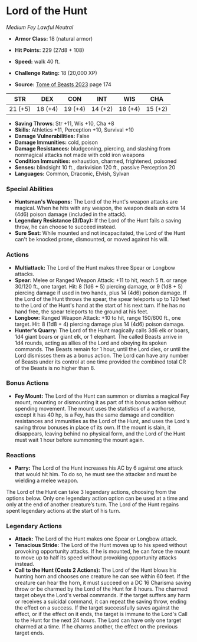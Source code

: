 # Lord of the Hunt

*Medium* *Fey* *Lawful Neutral*

- **Armor Class:** 18 (natural armor)
- **Hit Points:** 229 (27d8 + 108)
- **Speed:** walk 40 ft.

- **Challenge Rating:** 18 (20,000 XP)
- **Source:** [Tome of Beasts 2023](https://koboldpress.com/kpstore/product/tome-of-beasts-1-2023-edition/) page 174

| STR | DEX | CON | INT | WIS | CHA |
| --- | --- | --- | --- | --- | --- |
| 21 (+5) | 18 (+4) | 19 (+4) | 14 (+2) | 18 (+4) | 15 (+2) |

- **Saving Throws**: Str +11, Wis +10, Cha +8
- **Skills:** Athletics +11, Perception +10, Survival +10
- **Damage Vulnerabilities:** False
- **Damage Immunities:** cold, poison
- **Damage Resistances:** bludgeoning, piercing, and slashing from nonmagical attacks not made with cold iron weapons
- **Condition Immunities:** exhaustion, charmed, frightened, poisoned
- **Senses:** blindsight 10 ft., darkvision 120 ft., passive Perception 20
- **Languages:** Common, Draconic, Elvish, Sylvan

### Special Abilities

- **Huntsman's Weapons:** The Lord of the Hunt's weapon attacks are magical. When he hits with any weapon, the weapon deals an extra 14 (4d6) poison damage (included in the attack).
- **Legendary Resistance (3/Day):** If the Lord of the Hunt fails a saving throw, he can choose to succeed instead.
- **Sure Seat:** While mounted and not incapacitated, the Lord of the Hunt can't be knocked prone, dismounted, or moved against his will.

### Actions

- **Multiattack:** The Lord of the Hunt makes three Spear or Longbow attacks.
- **Spear:** Melee or Ranged Weapon Attack: +11 to hit, reach 5 ft. or range 30/120 ft., one target. Hit: 8 (1d6 + 5) piercing damage, or 9 (1d8 + 5) piercing damage if used in two hands, plus 14 (4d6) poison damage. If the Lord of the Hunt throws the spear, the spear teleports up to 120 feet to the Lord of the Hunt's hand at the start of his next turn. If he has no hand free, the spear teleports to the ground at his feet.
- **Longbow:** Ranged Weapon Attack: +10 to hit, range 150/600 ft., one target. Hit: 8 (1d8 + 4) piercing damage plus 14 (4d6) poison damage.
- **Hunter's Quarry:** The Lord of the Hunt magically calls 3d6 elk or boars, 1d4 giant boars or giant elk, or 1 elephant. The called Beasts arrive in 1d4 rounds, acting as allies of the Lord and obeying its spoken commands. The Beasts remain for 1 hour, until the Lord dies, or until the Lord dismisses them as a bonus action. The Lord can have any number of Beasts under its control at one time provided the combined total CR of the Beasts is no higher than 8.

### Bonus Actions

- **Fey Mount:** The Lord of the Hunt can summon or dismiss a magical Fey mount, mounting or dismounting it as part of this bonus action without spending movement. The mount uses the statistics of a warhorse, except it has 40 hp, is a Fey, has the same damage and condition resistances and immunities as the Lord of the Hunt, and uses the Lord's saving throw bonuses in place of its own. If the mount is slain, it disappears, leaving behind no physical form, and the Lord of the Hunt must wait 1 hour before summoning the mount again.

### Reactions

- **Parry:** The Lord of the Hunt increases his AC by 6 against one attack that would hit him. To do so, he must see the attacker and must be wielding a melee weapon.

The Lord of the Hunt can take 3 legendary actions, choosing from the options below. Only one legendary action option can be used at a time and only at the end of another creature’s turn. The Lord of the Hunt regains spent legendary actions at the start of his turn.

### Legendary Actions

- **Attack:** The Lord of the Hunt makes one Spear or Longbow attack.
- **Tenacious Stride:** The Lord of the Hunt moves up to his speed without provoking opportunity attacks. If he is mounted, he can force the mount to move up to half its speed without provoking opportunity attacks instead.
- **Call to the Hunt (Costs 2 Actions):** The Lord of the Hunt blows his hunting horn and chooses one creature he can see within 60 feet. If the creature can hear the horn, it must succeed on a DC 16 Charisma saving throw or be charmed by the Lord of the Hunt for 8 hours. The charmed target obeys the Lord's verbal commands. If the target suffers any harm or receives a suicidal command, it can repeat the saving throw, ending the effect on a success. If the target successfully saves against the effect, or if the effect on it ends, the target is immune to the Lord's Call to the Hunt for the next 24 hours. The Lord can have only one target charmed at a time. If he charms another, the effect on the previous target ends.
